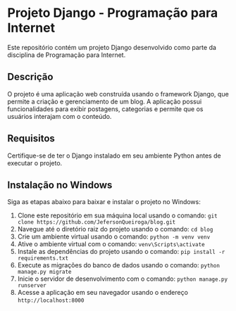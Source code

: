 # Projeto Django - Programação para Internet

Este repositório contém um projeto Django desenvolvido como parte da disciplina de Programação para Internet.

## Descrição

O projeto é uma aplicação web construída usando o framework Django, que permite a criação e gerenciamento de um blog. A aplicação possui funcionalidades para exibir postagens, categorias e permite que os usuários interajam com o conteúdo.

## Requisitos

Certifique-se de ter o Django instalado em seu ambiente Python antes de executar o projeto.

## Instalação no Windows

Siga as etapas abaixo para baixar e instalar o projeto no Windows:

1. Clone este repositório em sua máquina local usando o comando: `git clone https://github.com/JefersonQueiroga/blog.git`
2. Navegue até o diretório raiz do projeto usando o comando: `cd blog`
3. Crie um ambiente virtual usando o comando: `python -m venv venv`
4. Ative o ambiente virtual com o comando: `venv\Scripts\activate`
5. Instale as dependências do projeto usando o comando: `pip install -r requirements.txt`
6. Execute as migrações do banco de dados usando o comando: `python manage.py migrate`
7. Inicie o servidor de desenvolvimento com o comando: `python manage.py runserver`
8. Acesse a aplicação em seu navegador usando o endereço `http://localhost:8000`


